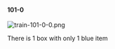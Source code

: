 #### 101-0
![train-101-0-0.png](https://github.com/lil-lab/nlvr/raw/master/nlvr/train/images/18/train-101-0-0.png "train-101-0-0.png")

There is 1 box with only 1 blue item